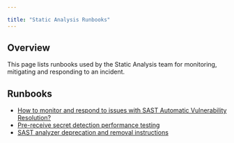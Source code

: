 ```yaml
---

title: "Static Analysis Runbooks"
---
```








## Overview

This page lists runbooks used by the Static Analysis team for monitoring, mitigating and responding to an incident.

## Runbooks

* [How to monitor and respond to issues with SAST Automatic Vulnerability Resolution?](how-to-monitor-and-respond-to-issues-with-sast-automatic-vulnerability-resolution)
* [Pre-receive secret detection performance testing](pre-receive-secret-detection-performance-testing)
* [SAST analyzer deprecation and removal instructions](analyzer-deprecation-and-removal-instructions)
